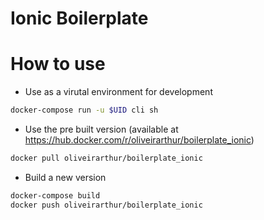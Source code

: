 # Ionic Boilerplate

# How to use

- Use as a virutal environment for development
```sh
docker-compose run -u $UID cli sh
```

- Use the pre built version (available at https://hub.docker.com/r/oliveirarthur/boilerplate_ionic)
```sh
docker pull oliveirarthur/boilerplate_ionic
```

- Build a new version
```sh
docker-compose build
docker push oliveirarthur/boilerplate_ionic
```
